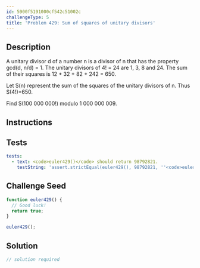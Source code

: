 ```yaml
---
id: 5900f5191000cf542c51002c
challengeType: 5
title: 'Problem 429: Sum of squares of unitary divisors'
---
```


## Description
<section id='description'>
A unitary divisor d of a number n is a divisor of n that has the property gcd(d, n/d) = 1.
The unitary divisors of 4! = 24 are 1, 3, 8 and 24.
The sum of their squares is 12 + 32 + 82 + 242 = 650.


Let S(n) represent the sum of the squares of the unitary divisors of n. Thus S(4!)=650.


Find S(100 000 000!) modulo 1 000 000 009.
</section>

## Instructions
<section id='instructions'>

</section>

## Tests
<section id='tests'>

```yml
tests:
  - text: <code>euler429()</code> should return 98792821.
    testString: 'assert.strictEqual(euler429(), 98792821, ''<code>euler429()</code> should return 98792821.'');'

```

</section>

## Challenge Seed
<section id='challengeSeed'>

<div id='js-seed'>

```js
function euler429() {
  // Good luck!
  return true;
}

euler429();
```

</div>



</section>

## Solution
<section id='solution'>

```js
// solution required
```
</section>
